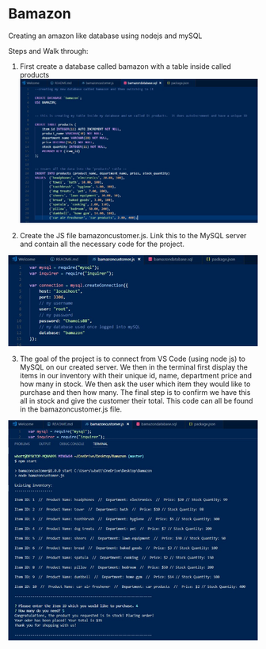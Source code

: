 # Bamazon
Creating an amazon like database using nodejs and mySQL

Steps and Walk through:

1) First create a database called bamazon with a table inside called products
![alt text](images/pic1.jpg)



2)  Create the JS file bamazoncustomer.js.   Link this to the MySQL server and contain all the necessary code for the project.

![alt text](images/pic2.jpg)


3)  The goal of the project is to connect from VS Code (using node js) to MySQL on our created server.  We then in the terminal first display the items in our inventory with their unique id, name, department price and how many in stock.  We then ask the user which item they would like to purchase and then how many.  The final step is to confirm we have this all in stock and give the customer their total.  This code can all be found in the bamazoncustomer.js file.

![alt text](images/pic3.jpg)
